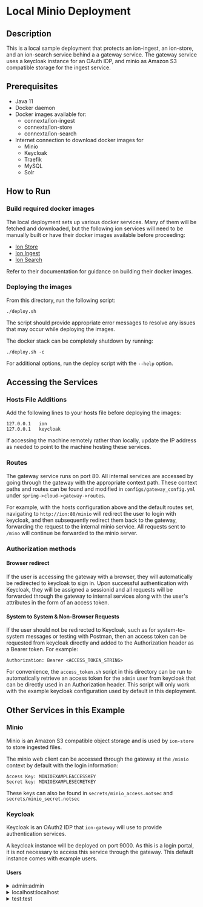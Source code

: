 # Local Minio Deployment

## Description
This is a local sample deployment that protects an ion-ingest, an ion-store, and an ion-search service behind a
a gateway service. The gateway service uses a keycloak instance for an OAuth IDP, and minio as
Amazon S3 compatible storage for the ingest service.

## Prerequisites
* Java 11
* Docker daemon
* Docker images available for:
    * connexta/ion-ingest
    * connexta/ion-store
    * connexta/ion-search
* Internet connection to download docker images for
    * Minio
    * Keycloak
    * Traefik
    * MySQL
    * Solr

## How to Run
### Build required docker images
The local deployment sets up various docker services. Many of them will be fetched and downloaded, but the following
ion services will need to be manually built or have their docker images available before proceeding:
- [Ion Store](https://github.com/connexta/ion-store)
- [Ion Ingest](https://github.com/connexta/ion-ingest)
- [Ion Search](https://github.com/connexta/ion-search)

Refer to their documentation for guidance on building their docker images.

### Deploying the images
From this directory, run the following script:
```
./deploy.sh
```
The script should provide appropriate error messages to resolve any issues that may occur while deploying the images.

The docker stack can be completely shutdown by running:
```
./deploy.sh -c
```

For additional options, run the deploy script with the `--help` option.

## Accessing the Services
### Hosts File Additions
Add the following lines to your hosts file before deploying the images:
```
127.0.0.1	ion
127.0.0.1	keycloak
```
If accessing the machine remotely rather than locally, update the IP address as needed to point to the machine
hosting these services.

### Routes
The gateway service runs on port 80. All internal services are accessed by going through the gateway with the
appropriate context path. These context paths and routes can be found and modified in `configs/gateway_config.yml`
under `spring->cloud->gateway->routes`.

For example, with the hosts configuration above and the default routes set, navigating to `http://ion:80/minio` will
redirect the user to login with keycloak, and then subsequently redirect them back to the gateway, forwarding the
request to the internal minio service. All requests sent to `/mino` will continue be forwarded to the minio server.

### Authorization methods
#### Browser redirect
If the user is accessing the gateway with a browser, they will automatically be redirected to keycloak to sign in.
Upon successful authentication with Keycloak, they will be assigned a sessionid and all requests will be forwarded
through the gateway to internal services along with the user's attributes in the form of an access token.

#### System to System & Non-Browser Requests
If the user should not be redirected to Keycloak, such as for system-to-system messages or testing with Postman, then
an access token can be requested from keycloak directly and added to the Authorization header as a Bearer token.
For example:
```
Authorization: Bearer <ACCESS_TOKEN_STRING>
```
For convenience, the `access_token.sh` script in this directory can be run to automatically retrieve an access token
for the `admin` user from keycloak that can be directly used in an Authorization header. This script will only work
with the example keycloak configuration used by default in this deployment.

## Other Services in this Example

### Minio
Minio is an Amazon S3 compatible object storage and is used by `ion-store` to store ingested files.

The minio web client can be accessed through the gateway at the `/minio` context by default with the login
information:
```
Access Key: MINIOEXAMPLEACCESSKEY
Secret key: MINIOEXAMPLESECRETKEY
```
These keys can also be found in `secrets/minio_access.notsec` and `secrets/minio_secret.notsec`

### Keycloak
Keycloak is an OAuth2 IDP that `ion-gateway` will use to provide authentication services.

A keycloak instance will be deployed on port 9000. As this is a login portal, it is not necessary to access this
service through the gateway. This default instance comes with example users.

#### Users

<details>
<summary>admin:admin</summary>

```
email: admin@localhost.com
roles:
    admin
    create-realm
    guest
    loalhost-data-manager
    manager
    offline_access
    ssh
    system-admin
    system-history
    system-user
    systembundles
    uma_authorization
    viewer
```
</details>

<details>
<summary>localhost:localhost</summary>

```
email: localhost@localhost.com
roles:
    admin
    create-realm
    guest
    loalhost-data-manager
    manager
    offline_access
    ssh
    system-admin
    system-history
    system-user
    systembundles
    uma_authorization
    viewer
```
</details>

<details>
<summary>test:test</summary>

```
email: test@localhost.com
roles:
    guest
    offline_access
    uma_authorization
    viewer
```
</details>
